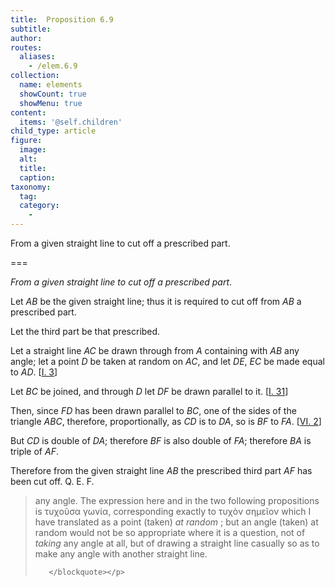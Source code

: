 ```yaml
---
title:  Proposition 6.9
subtitle: 
author:
routes:
  aliases:
    - /elem.6.9
collection:
  name: elements
  showCount: true
  showMenu: true
content:
  items: '@self.children'
child_type: article
figure:
  image:
  alt:
  title:
  caption:
taxonomy:
  tag:
  category:
    - 
---
```


<p><emph>From a given straight line to cut off a prescribed part</emph>. </p>

===

<p><em>From a given straight line to cut off a prescribed part</em>. </p>

<p>Let <em>AB</em> be the given straight line; thus it is required to cut off from <em>AB</em> a prescribed part. <pb n="212"/></p>

<p>Let the third part be that prescribed. <lb n="5"/></p>

<p>Let a straight line <em>AC</em> be drawn through from <em>A</em> containing with <em>AB</em> any angle; let a point <em>D</em> be taken at random on <em>AC</em>, and let <em>DE</em>, <em>EC</em> be made equal to <em>AD</em>. [<a href="/elem.1.3">I. 3</a>] 
       <lb n="10"/></p>

<p>Let <em>BC</em> be joined, and through <em>D</em> let <em>DF</em> be drawn parallel to it. [<a href="/elem.1.31">I. 31</a>] </p>

<p>Then, since <em>FD</em> has been drawn parallel to <em>BC</em>, one of the sides of the triangle <em>ABC</em>, therefore, proportionally, as <em>CD</em> is to <em>DA</em>, so is <em>BF</em> to <em>FA</em>. [<a href="/elem.6.2">VI. 2</a>] <lb n="15"/></p>

<p>But <em>CD</em> is double of <em>DA</em>; <span class="center">therefore <em>BF</em> is also double of <em>FA</em>; therefore <em>BA</em> is triple of <em>AF</em>.</span>
      </p>

<p>Therefore from the given straight line <em>AB</em> the prescribed third part <em>AF</em> has been cut off. Q. E. F.
<blockquote n="6" class="crit" place="unspecified" anchored="yes">
        
<p><span class="bold">any angle</span>. The expression here and in the two following propositions is <foreign lang="greek">τυχοῦσα γωνία</foreign>, corresponding exactly to <foreign lang="greek">τυχὸν σημεῖον</foreign> which I have translated as <quote>a point (taken) <em>at random</em></quote>
; but <quote>an angle (taken) at random</quote>
 would not be so appropriate where it is a question, not of <em>taking</em> any angle at all, but of drawing a straight line casually so as to make any angle with another straight line.</p>

       </blockquote></p>

